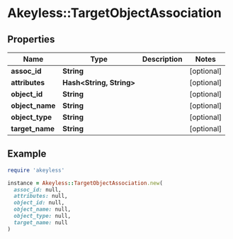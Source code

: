 # Akeyless::TargetObjectAssociation

## Properties

| Name | Type | Description | Notes |
| ---- | ---- | ----------- | ----- |
| **assoc_id** | **String** |  | [optional] |
| **attributes** | **Hash&lt;String, String&gt;** |  | [optional] |
| **object_id** | **String** |  | [optional] |
| **object_name** | **String** |  | [optional] |
| **object_type** | **String** |  | [optional] |
| **target_name** | **String** |  | [optional] |

## Example

```ruby
require 'akeyless'

instance = Akeyless::TargetObjectAssociation.new(
  assoc_id: null,
  attributes: null,
  object_id: null,
  object_name: null,
  object_type: null,
  target_name: null
)
```

